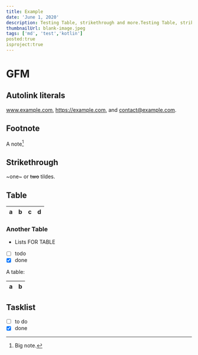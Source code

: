 ```yaml
---
title: Example
date: 'June 1, 2020'
description: Testing Table, strikethrough and more.Testing Table, strikethrough and more. Testing Table, strikethrough and more.Testing Table, strikethrough and more
thumbnailUrl: blank-image.jpeg
tags: ['md', 'test','kotlin']
posted:true
isproject:true
---
```

# GFM

## Autolink literals

www.example.com, https://example.com, and contact@example.com.

## Footnote

A note[^1]

[^1]: Big note.

## Strikethrough

~one~ or ~~two~~ tildes.

## Table

| a | b  |  c |  d  |
| - | :- | -: | :-: |

### Another Table
* Lists FOR TABLE
* [ ] todo
* [x] done

A table:

| a | b |
| - | - |

## Tasklist

* [ ] to do
* [x] done